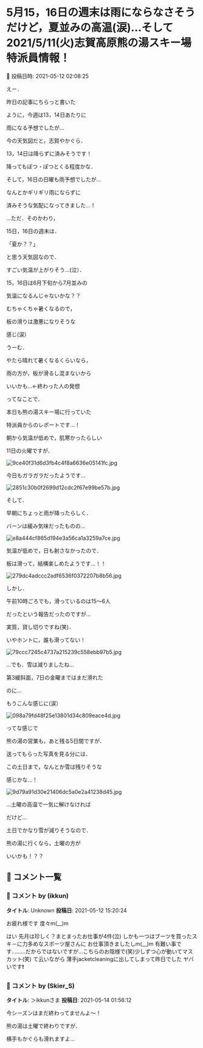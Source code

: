 # 5月15，16日の週末は雨にならなさそうだけど，夏並みの高温(涙)…そして2021/5/11(火)志賀高原熊の湯スキー場特派員情報！

📅 投稿日時: 2021-05-12 02:08:25

えー．


昨日の記事にちらっと書いた


ように，今週は13，14日あたりに


雨になる予想でしたが…


今の天気図だと，志賀やかぐら．


13，14日は降らずに済みそうです！


降ってもぽつ・ぽつとくる程度かな．





そして，16日の日曜も雨予想でしたが…


なんとかギリギリ雨にならずに


済みそうな気配になってきました…！





…ただ．そのかわり，


15日，16日の週末は．


「夏か？？」


と思う天気図なので．


すごい気温が上がりそう…(泣）．





15，16日は6月下旬から7月並みの


気温になるんじゃないかな？？


むちゃくちゃ暑くなるので，


板の滑りは激悪になりそうな


感じ(涙）





うーむ．


やたら晴れて暑くなるくらいなら，


雨の方が，板が滑るし混まないから


いいかも…←終わった人の発想





ってなことで．


本日も熊の湯スキー場に行っていた


特派員からのレポートです…！





朝から気温が低めで，肌寒かったらしい


11日の火曜ですが．




![9ce40f31d6d3fb4c4f8a6636e05141fc.jpg](images/9ce40f31d6d3fb4c4f8a6636e05141fc.jpg)




今日もガラガラだったようです…




![2851c30b0f2699d12cdc2f67e99be57b.jpg](images/2851c30b0f2699d12cdc2f67e99be57b.jpg)




そして．


早朝にちょっと雨が降ったらしく．


バーンは緩み気味だったものの…




![e8a444cf865d194e3a56ca1a3259a7ce.jpg](images/e8a444cf865d194e3a56ca1a3259a7ce.jpg)




気温が低めで，日も射さなかったので．


板は滑って，結構楽しめたようです…！！




![279dc4adccc2adf6536f0372207b8b56.jpg](images/279dc4adccc2adf6536f0372207b8b56.jpg)




しかし．


午前10時ごろでも，滑っているのは15～6人


だったという報告だったのですが…


実質，貸し切りですね(笑)．


いやホントに，誰も滑ってない！




![79ccc7245c4737a215239c558ebb97b5.jpg](images/79ccc7245c4737a215239c558ebb97b5.jpg)







…でも．雪は減りましたね…


第3緩斜面，7日の金曜まではまだ滑れた


のに…


もうこんな感じに(涙）




![098a79fd48f25e13801d34c809eace4d.jpg](images/098a79fd48f25e13801d34c809eace4d.jpg)







ってな感じで


熊の湯の営業も，あと残る5日間ですが．


送ってもらった写真を見る分には．


この土日まで，なんとか雪は残りそうな


感じかな…！




![9d79a91d30e21406dc5a0e2a41238d45.jpg](images/9d79a91d30e21406dc5a0e2a41238d45.jpg)







…土曜の高温で一気に解けなければ


だけど…


土日でかなり雪が減りそうなので．


熊の湯に行くなら，土曜の方が


いいかも！？？

## 💬 コメント一覧

### 💬 コメント by (ikkun)
**タイトル**: Unknown
**投稿日**: 2021-05-12 15:20:24

お疲れ様です 度々m(__)m



はい 先月は珍しく？まとまったお仕事が4件(泣)  しかも一つはブーツを買ったスキ－に力多めなスポーツ屋さんに お仕事頂きましたしm(__)m  有難い事です………だからではないですが…こちらのお陰様で(笑)少しずつ心が動いてマスカット(笑)  て云いながら 薄手jacketcleaningに出してしまって昨日でした  ヤバいです❗

### 💬 コメント by (Skier_S)
**タイトル**: ＞ikkunさま
**投稿日**: 2021-05-14 01:56:12

今シーズンはまだ終わってませんよ～！

熊の湯は土曜で終わりですが．

横手もかぐらも滑れますよ…

